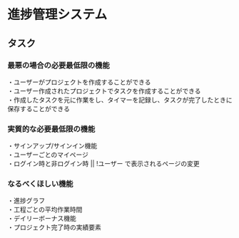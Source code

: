 # 進捗管理システム
## タスク
### 最悪の場合の必要最低限の機能
・ユーザーがプロジェクトを作成することができる  
・ユーザー作成されたプロジェクトでタスクを作成することができる  
・作成したタスクを元に作業をし、タイマーを記録し、タスクが完了したときに保存することができる  

### 実質的な必要最低限の機能
・サインアップ/サインイン機能  
・ユーザーごとのマイページ  
・ログイン時と非ログイン時 || !ユーザー で表示されるページの変更  

### なるべくほしい機能
・進捗グラフ  
・工程ごとの平均作業時間  
・デイリーボーナス機能  
・プロジェクト完了時の実績要素  
